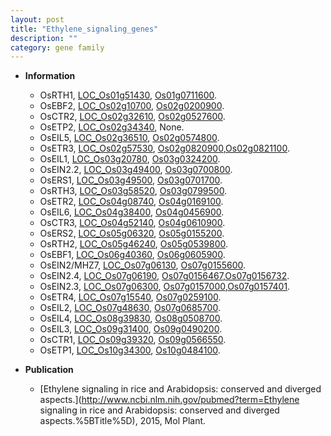 ```yaml
---
layout: post
title: "Ethylene_signaling_genes"
description: ""
category: gene family
---
```


* **Information**  
    + OsRTH1, [LOC_Os01g51430](http://rice.plantbiology.msu.edu/cgi-bin/ORF_infopage.cgi?orf=LOC_Os01g51430), [Os01g0711600](http://rapdb.dna.affrc.go.jp/viewer/gbrowse_details/irgsp1?name=Os01g0711600).
    + OsEBF2, [LOC_Os02g10700](http://rice.plantbiology.msu.edu/cgi-bin/ORF_infopage.cgi?orf=LOC_Os02g10700), [Os02g0200900](http://rapdb.dna.affrc.go.jp/viewer/gbrowse_details/irgsp1?name=Os02g0200900).
    + OsCTR2, [LOC_Os02g32610](http://rice.plantbiology.msu.edu/cgi-bin/ORF_infopage.cgi?orf=LOC_Os02g32610), [Os02g0527600](http://rapdb.dna.affrc.go.jp/viewer/gbrowse_details/irgsp1?name=Os02g0527600).
    + OsETP2, [LOC_Os02g34340](http://rice.plantbiology.msu.edu/cgi-bin/ORF_infopage.cgi?orf=LOC_Os02g34340), None.
    + OsEIL5, [LOC_Os02g36510](http://rice.plantbiology.msu.edu/cgi-bin/ORF_infopage.cgi?orf=LOC_Os02g36510), [Os02g0574800](http://rapdb.dna.affrc.go.jp/viewer/gbrowse_details/irgsp1?name=Os02g0574800).
    + OsETR3, [LOC_Os02g57530](http://rice.plantbiology.msu.edu/cgi-bin/ORF_infopage.cgi?orf=LOC_Os02g57530), [Os02g0820900](http://rapdb.dna.affrc.go.jp/viewer/gbrowse_details/irgsp1?name=Os02g0820900),[Os02g0821100](http://rapdb.dna.affrc.go.jp/viewer/gbrowse_details/irgsp1?name=Os02g0821100).
    + OsEIL1, [LOC_Os03g20780](http://rice.plantbiology.msu.edu/cgi-bin/ORF_infopage.cgi?orf=LOC_Os03g20780), [Os03g0324200](http://rapdb.dna.affrc.go.jp/viewer/gbrowse_details/irgsp1?name=Os03g0324200).
    + OsEIN2.2, [LOC_Os03g49400](http://rice.plantbiology.msu.edu/cgi-bin/ORF_infopage.cgi?orf=LOC_Os03g49400), [Os03g0700800](http://rapdb.dna.affrc.go.jp/viewer/gbrowse_details/irgsp1?name=Os03g0700800).
    + OsERS1, [LOC_Os03g49500](http://rice.plantbiology.msu.edu/cgi-bin/ORF_infopage.cgi?orf=LOC_Os03g49500), [Os03g0701700](http://rapdb.dna.affrc.go.jp/viewer/gbrowse_details/irgsp1?name=Os03g0701700).
    + OsRTH3, [LOC_Os03g58520](http://rice.plantbiology.msu.edu/cgi-bin/ORF_infopage.cgi?orf=LOC_Os03g58520), [Os03g0799500](http://rapdb.dna.affrc.go.jp/viewer/gbrowse_details/irgsp1?name=Os03g0799500).
    + OsETR2, [LOC_Os04g08740](http://rice.plantbiology.msu.edu/cgi-bin/ORF_infopage.cgi?orf=LOC_Os04g08740), [Os04g0169100](http://rapdb.dna.affrc.go.jp/viewer/gbrowse_details/irgsp1?name=Os04g0169100).
    + OsEIL6, [LOC_Os04g38400](http://rice.plantbiology.msu.edu/cgi-bin/ORF_infopage.cgi?orf=LOC_Os04g38400), [Os04g0456900](http://rapdb.dna.affrc.go.jp/viewer/gbrowse_details/irgsp1?name=Os04g0456900).
    + OsCTR3, [LOC_Os04g52140](http://rice.plantbiology.msu.edu/cgi-bin/ORF_infopage.cgi?orf=LOC_Os04g52140), [Os04g0610900](http://rapdb.dna.affrc.go.jp/viewer/gbrowse_details/irgsp1?name=Os04g0610900).
    + OsERS2, [LOC_Os05g06320](http://rice.plantbiology.msu.edu/cgi-bin/ORF_infopage.cgi?orf=LOC_Os05g06320), [Os05g0155200](http://rapdb.dna.affrc.go.jp/viewer/gbrowse_details/irgsp1?name=Os05g0155200).
    + OsRTH2, [LOC_Os05g46240](http://rice.plantbiology.msu.edu/cgi-bin/ORF_infopage.cgi?orf=LOC_Os05g46240), [Os05g0539800](http://rapdb.dna.affrc.go.jp/viewer/gbrowse_details/irgsp1?name=Os05g0539800).
    + OsEBF1, [LOC_Os06g40360](http://rice.plantbiology.msu.edu/cgi-bin/ORF_infopage.cgi?orf=LOC_Os06g40360), [Os06g0605900](http://rapdb.dna.affrc.go.jp/viewer/gbrowse_details/irgsp1?name=Os06g0605900).
    + OsEIN2/MHZ7, [LOC_Os07g06130](http://rice.plantbiology.msu.edu/cgi-bin/ORF_infopage.cgi?orf=LOC_Os07g06130), [Os07g0155600](http://rapdb.dna.affrc.go.jp/viewer/gbrowse_details/irgsp1?name=Os07g0155600).
    + OsEIN2.4, [LOC_Os07g06190](http://rice.plantbiology.msu.edu/cgi-bin/ORF_infopage.cgi?orf=LOC_Os07g06190), [Os07g0156467](http://rapdb.dna.affrc.go.jp/viewer/gbrowse_details/irgsp1?name=Os07g0156467),[Os07g0156732](http://rapdb.dna.affrc.go.jp/viewer/gbrowse_details/irgsp1?name=Os07g0156732).
    + OsEIN2.3, [LOC_Os07g06300](http://rice.plantbiology.msu.edu/cgi-bin/ORF_infopage.cgi?orf=LOC_Os07g06300), [Os07g0157000](http://rapdb.dna.affrc.go.jp/viewer/gbrowse_details/irgsp1?name=Os07g0157000),[Os07g0157401](http://rapdb.dna.affrc.go.jp/viewer/gbrowse_details/irgsp1?name=Os07g0157401).
    + OsETR4, [LOC_Os07g15540](http://rice.plantbiology.msu.edu/cgi-bin/ORF_infopage.cgi?orf=LOC_Os07g15540), [Os07g0259100](http://rapdb.dna.affrc.go.jp/viewer/gbrowse_details/irgsp1?name=Os07g0259100).
    + OsEIL2, [LOC_Os07g48630](http://rice.plantbiology.msu.edu/cgi-bin/ORF_infopage.cgi?orf=LOC_Os07g48630), [Os07g0685700](http://rapdb.dna.affrc.go.jp/viewer/gbrowse_details/irgsp1?name=Os07g0685700).
    + OsEIL4, [LOC_Os08g39830](http://rice.plantbiology.msu.edu/cgi-bin/ORF_infopage.cgi?orf=LOC_Os08g39830), [Os08g0508700](http://rapdb.dna.affrc.go.jp/viewer/gbrowse_details/irgsp1?name=Os08g0508700).
    + OsEIL3, [LOC_Os09g31400](http://rice.plantbiology.msu.edu/cgi-bin/ORF_infopage.cgi?orf=LOC_Os09g31400), [Os09g0490200](http://rapdb.dna.affrc.go.jp/viewer/gbrowse_details/irgsp1?name=Os09g0490200).
    + OsCTR1, [LOC_Os09g39320](http://rice.plantbiology.msu.edu/cgi-bin/ORF_infopage.cgi?orf=LOC_Os09g39320), [Os09g0566550](http://rapdb.dna.affrc.go.jp/viewer/gbrowse_details/irgsp1?name=Os09g0566550).
    + OsETP1, [LOC_Os10g34300](http://rice.plantbiology.msu.edu/cgi-bin/ORF_infopage.cgi?orf=LOC_Os10g34300), [Os10g0484100](http://rapdb.dna.affrc.go.jp/viewer/gbrowse_details/irgsp1?name=Os10g0484100).

* **Publication**  
    + [Ethylene signaling in rice and Arabidopsis: conserved and diverged aspects.](http://www.ncbi.nlm.nih.gov/pubmed?term=Ethylene signaling in rice and Arabidopsis: conserved and diverged aspects.%5BTitle%5D), 2015, Mol Plant.


